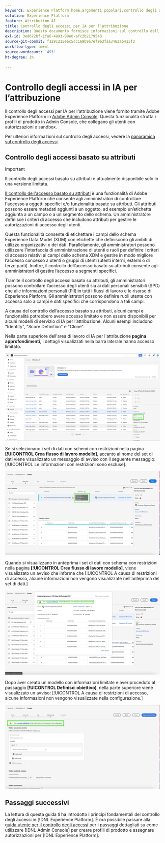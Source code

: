 ```yaml
---
keywords: Experience Platform;home;argomenti popolari;controllo degli accessi;adobe admin console
solution: Experience Platform
feature: Attribution AI
title: Controllo degli accessi per IA per l’attribuzione
description: Questo documento fornisce informazioni sul controllo dell’accesso basato su attributi per IA per l’attribuzione.
exl-id: 3ed672bf-1fa6-4893-99e0-afc2b2179543
source-git-commit: f129c215ebc5dc169b9a7ef9b3faa3463ab413f3
workflow-type: tm+mt
source-wordcount: '493'
ht-degree: 1%

---
```


# Controllo degli accessi in IA per l’attribuzione

Il controllo degli accessi per IA per l&#39;attribuzione viene fornito tramite Adobe Experience Platform in [Adobe Admin Console](https://adminconsole.adobe.com/). Questa funzionalità sfrutta i profili di prodotto in Admin Console, che collegano gli utenti con autorizzazioni e sandbox.

Per ulteriori informazioni sul controllo degli accessi, vedere la [panoramica sul controllo degli accessi](../../../access-control/home.md).

## Controllo degli accessi basato su attributi

>[!IMPORTANT]
>
>Il controllo degli accessi basato su attributi è attualmente disponibile solo in una versione limitata.

[Il controllo dell&#39;accesso basato su attributi](../../../access-control/abac/overview.md) è una funzionalità di Adobe Experience Platform che consente agli amministratori di controllare l&#39;accesso a oggetti specifici e/o funzionalità basate su attributi. Gli attributi possono essere metadati aggiunti a un oggetto, ad esempio un’etichetta aggiunta a un campo o a un segmento dello schema. Un amministratore definisce i criteri di accesso che includono attributi per gestire le autorizzazioni di accesso degli utenti.

Questa funzionalità consente di etichettare i campi dello schema Experience Data Model (XDM) con etichette che definiscono gli ambiti di utilizzo organizzativi o dei dati. Parallelamente, gli amministratori possono utilizzare l’interfaccia di amministrazione di utenti e ruoli per definire i criteri di accesso relativi ai campi dello schema XDM e gestire in modo migliore l’accesso concesso a utenti o gruppi di utenti (utenti interni, esterni o di terze parti). Inoltre, il controllo dell’accesso basato su attributi consente agli amministratori di gestire l’accesso a segmenti specifici.

Tramite il controllo degli accessi basato su attributi, gli amministratori possono controllare l’accesso degli utenti sia ai dati personali sensibili (SPD) che alle informazioni personali (PII) in tutti i flussi di lavoro e le risorse di Experience Platform. Gli amministratori possono definire ruoli utente con accesso solo a campi e dati specifici che corrispondono a tali campi.

A causa del controllo dell’accesso basato su attributi, alcuni campi e funzionalità potrebbero avere accesso limitato e non essere disponibili per alcuni modelli di servizio di IA per l’attribuzione. Alcuni esempi includono &quot;Identity&quot;, &quot;Score Definition&quot; e &quot;Clone&quot;.

Nella parte superiore dell&#39;area di lavoro di IA per l&#39;attribuzione **pagina approfondimenti**, i dettagli visualizzati nella barra laterale hanno accesso limitato.

![Area di lavoro di IA per l&#39;attribuzione con i campi schema con restrizioni evidenziati.](../images/user-guide/access-restricted.png)

Se si selezionano i set di dati con schemi con restrizioni nella pagina **[!UICONTROL Crea flusso di lavoro modello]**, accanto al nome del set di dati viene visualizzato un messaggio di avviso con il seguente messaggio: [!UICONTROL Le informazioni con restrizioni sono escluse].

![Area di lavoro di IA per l&#39;attribuzione con campi del set di dati limitati evidenziati.](../images/user-guide/restricted-info-excluded.png)

Quando si visualizzano in anteprima i set di dati con schema con restrizioni nella pagina **[!UICONTROL Crea flusso di lavoro modello]**, viene visualizzato un avviso che informa che [!UICONTROL A causa di restrizioni di accesso, alcune informazioni non vengono visualizzate nell&#39;anteprima del set di dati.]

![Area di lavoro di IA per l&#39;attribuzione con i risultati dei campi schema visualizzati in anteprima con restrizioni evidenziati.](../images/user-guide/restricted-dataset-preview.png)

Dopo aver creato un modello con informazioni limitate e aver proceduto al passaggio **[!UICONTROL Definisci obiettivo]**, nella parte superiore viene visualizzato un avviso: [!UICONTROL A causa di restrizioni di accesso, alcune informazioni non vengono visualizzate nella configurazione.]

![Area di lavoro di IA per l&#39;attribuzione con i campi limitati dei risultati del modello evidenziati.](../images/user-guide/information-not-displayed-save-and-exit.png)

## Passaggi successivi

La lettura di questa guida ti ha introdotto i principi fondamentali del controllo degli accessi in [!DNL Experience Platform]. È ora possibile passare alla [guida utente per il controllo degli accessi](../overview.md) per i passaggi dettagliati su come utilizzare [!DNL Admin Console] per creare profili di prodotto e assegnare autorizzazioni per [!DNL Experience Platform].
